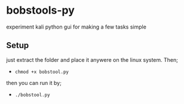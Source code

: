 # bobstools-py
experiment kali python gui for making a few tasks simple

## Setup ##

just extract the folder and place it anywere on the linux system. Then;

* ```chmod +x bobstool.py```
 
then you can run it by;

* ```./bobstool.py```
